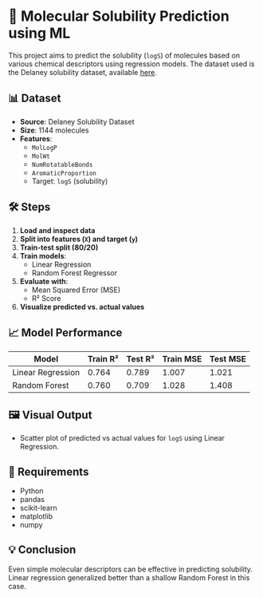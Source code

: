 # 🧪 Molecular Solubility Prediction using ML

This project aims to predict the solubility (`logS`) of molecules based on various chemical descriptors using regression models. The dataset used is the Delaney solubility dataset, available [here](https://raw.githubusercontent.com/dataprofessor/data/master/delaney_solubility_with_descriptors.csv).

## 📊 Dataset

- **Source**: Delaney Solubility Dataset
- **Size**: 1144 molecules
- **Features**:
  - `MolLogP`
  - `MolWt`
  - `NumRotatableBonds`
  - `AromaticProportion`
  - Target: `logS` (solubility)

## 🛠️ Steps

1. **Load and inspect data**
2. **Split into features (`X`) and target (`y`)**
3. **Train-test split (80/20)**
4. **Train models**:
   - Linear Regression
   - Random Forest Regressor
5. **Evaluate with**:
   - Mean Squared Error (MSE)
   - R² Score
6. **Visualize predicted vs. actual values**

## 📈 Model Performance

| Model             | Train R² | Test R² | Train MSE | Test MSE |
|------------------|----------|---------|-----------|----------|
| Linear Regression| 0.764    | 0.789   | 1.007     | 1.021    |
| Random Forest    | 0.760    | 0.709   | 1.028     | 1.408    |

## 🖼️ Visual Output

- Scatter plot of predicted vs actual values for `logS` using Linear Regression.

## 📌 Requirements

- Python
- pandas
- scikit-learn
- matplotlib
- numpy

## 💡 Conclusion

Even simple molecular descriptors can be effective in predicting solubility. Linear regression generalized better than a shallow Random Forest in this case.

